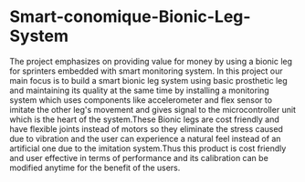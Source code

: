 # Smart-conomique-Bionic-Leg-System
The project emphasizes on providing value for money by using a bionic leg for sprinters embedded with smart monitoring system. In this project our main focus is to build a smart bionic leg system using basic prosthetic leg and maintaining its quality at the same time by installing a monitoring system which uses components like accelerometer and flex sensor to imitate the other leg's movement and gives signal to the microcontroller unit which is the heart of the system.These Bionic legs are cost friendly and have flexible joints instead of motors so they eliminate the stress caused due to vibration and the user can experience a natural feel instead of an artificial one due to the imitation system.Thus this product is cost friendly and user effective in terms of performance and its calibration can be modified anytime for the benefit of the users.
